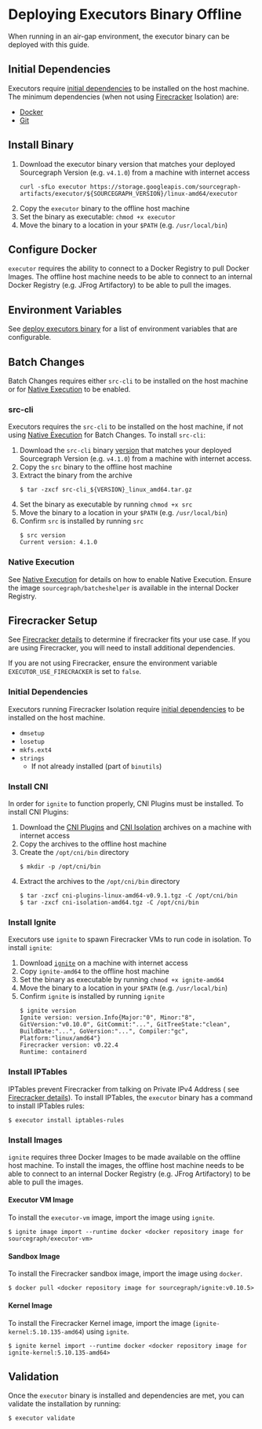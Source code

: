 # Deploying Executors Binary Offline

When running in an air-gap environment, the executor binary can be deployed with this guide.

## Initial Dependencies

Executors
require [initial dependencies](https://docs.sourcegraph.com/admin/executors/deploy_executors_binary#dependencies) to
be installed on the host machine. The minimum dependencies (when not using [Firecracker](index.md#firecracker)
Isolation) are:

- [Docker](https://docs.docker.com/engine/install/binaries/#install-daemon-and-client-binaries-on-linux)
- [Git](https://git-scm.com/download/linux)

## Install Binary

1. Download the executor binary version that matches your deployed Sourcegraph Version (e.g. `v4.1.0`) from a machine
   with internet access
      ```shell
      curl -sfLo executor https://storage.googleapis.com/sourcegraph-artifacts/executor/${SOURCEGRAPH_VERSION}/linux-amd64/executor
      ```
2. Copy the `executor` binary to the offline host machine
3. Set the binary as executable: `chmod +x executor`
4. Move the binary to a location in your `$PATH` (e.g. `/usr/local/bin`)

## Configure Docker

`executor` requires the ability to connect to a Docker Registry to pull Docker Images. The offline host machine needs to
be able to connect to an internal Docker Registry (e.g. JFrog Artifactory) to be able to
pull the images.

## Environment Variables

See [deploy executors binary](./deploy_executors_binary.md#step-2-setup-environment-variables) for a list of environment
variables that are configurable.

## Batch Changes

Batch Changes requires either `src-cli` to be installed on the host machine or
for [Native Execution](native_execution.md) to be enabled.

### src-cli

Executors requires the `src-cli` to be installed on the host machine, if not
using [Native Execution](native_execution.md) for Batch Changes. To install `src-cli`:

1. Download the `src-cli` binary [version](https://github.com/sourcegraph/src-cli/releases) that matches your deployed
   Sourcegraph Version (e.g. `v4.1.0`) from a machine with internet access.
2. Copy the `src` binary to the offline host machine
3. Extract the binary from the archive
      ```shell
      $ tar -zxcf src-cli_${VERSION}_linux_amd64.tar.gz
      ```
4. Set the binary as executable by running `chmod +x src`
5. Move the binary to a location in your `$PATH` (e.g. `/usr/local/bin`)
6. Confirm `src` is installed by running `src`
      ```shell
      $ src version
      Current version: 4.1.0
      ```

### Native Execution

See [Native Execution](native_execution.md) for details on how to enable Native Execution. Ensure the
image `sourcegraph/batcheshelper` is available in the internal Docker Registry.

## Firecracker Setup

See [Firecracker details](./firecracker.md) to determine if firecracker fits your use case. If you are using
Firecracker, you will need to install additional dependencies.

If you are not using Firecracker, ensure the environment variable `EXECUTOR_USE_FIRECRACKER` is set to `false`.

### Initial Dependencies

Executors running Firecracker Isolation
require [initial dependencies](https://docs.sourcegraph.com/admin/executors/deploy_executors_binary#dependencies) to
be installed on the host machine.

- `dmsetup`
- `losetup`
- `mkfs.ext4`
- `strings`
  - If not already installed (part of `binutils`)

### Install CNI

In order for `ignite` to function properly, CNI Plugins must be installed. To install CNI Plugins:

1. Download
   the [CNI Plugins](https://github.com/containernetworking/plugins/releases/download/v0.9.1/cni-plugins-linux-amd64-v0.9.1.tgz)
   and [CNI Isolation](https://github.com/AkihiroSuda/cni-isolation/releases/download/v0.0.4/cni-isolation-amd64.tgz)
   archives on a machine with internet access
2. Copy the archives to the offline host machine
3. Create the `/opt/cni/bin` directory
      ```shell
      $ mkdir -p /opt/cni/bin
      ```
4. Extract the archives to the `/opt/cni/bin` directory
      ```shell
      $ tar -zxcf cni-plugins-linux-amd64-v0.9.1.tgz -C /opt/cni/bin
      $ tar -zxcf cni-isolation-amd64.tgz -C /opt/cni/bin
      ```

### Install Ignite

Executors use `ignite` to spawn Firecracker VMs to run code in isolation. To install `ignite`:

1. Download [`ignite`](https://github.com/sourcegraph/ignite/releases/download/v0.10.5/ignite-amd64) on a machine with
   internet access
2. Copy `ignite-amd64` to the offline host machine
3. Set the binary as executable by running `chmod +x ignite-amd64`
4. Move the binary to a location in your `$PATH` (e.g. `/usr/local/bin`)
5. Confirm `ignite` is installed by running `ignite`
      ```shell
      $ ignite version
      Ignite version: version.Info{Major:"0", Minor:"8", GitVersion:"v0.10.0", GitCommit:"...", GitTreeState:"clean", BuildDate:"...", GoVersion:"...", Compiler:"gc", Platform:"linux/amd64"}
      Firecracker version: v0.22.4
      Runtime: containerd
      ```

### Install IPTables

IPTables prevent Firecracker from talking on Private IPv4 Address (
see [Firecracker details](./firecracker.md#known-caveats)). To install IPTables, the `executor` binary has a command to
install IPTables rules:

```shell
$ executor install iptables-rules
```

### Install Images

`ignite` requires three Docker Images to be made available on the offline host machine. To install the images, the
offline host machine needs to be able to connect to an internal Docker Registry (e.g. JFrog Artifactory) to be able to
pull the images.

#### Executor VM Image

To install the `executor-vm` image, import the image using `ignite`.

```shell
$ ignite image import --runtime docker <docker repository image for sourcegraph/executor-vm>
```  

#### Sandbox Image

To install the Firecracker sandbox image, import the image using `docker`.

```shell
$ docker pull <docker repository image for sourcegraph/ignite:v0.10.5>
```

#### Kernel Image

To install the Firecracker Kernel image, import the image (`ignite-kernel:5.10.135-amd64`) using `ignite`.

```shell
$ ignite kernel import --runtime docker <docker repository image for ignite-kernel:5.10.135-amd64>
```

## Validation

Once the `executor` binary is installed and dependencies are met, you can validate the installation by running:

```shell
$ executor validate
```
